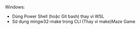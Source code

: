 Windows: 
- Dùng Power Shell (hoặc Git bash) thay vì WSL
- Sử dụng mingw32-make trong CLI (Thay vì make)Maze Game
